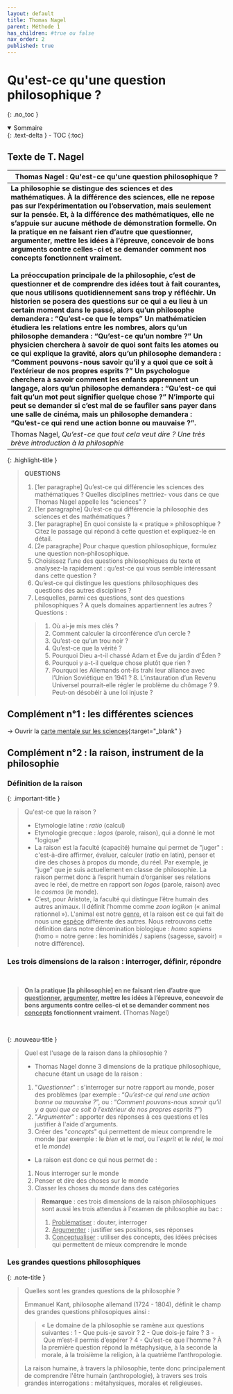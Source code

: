 ```yaml
---
layout: default
title: Thomas Nagel
parent: Méthode 1
has_children: #true ou false
nav_order: 2
published: true
---
```

# Qu'est-ce qu'une question philosophique ?
{: .no_toc }

<details open markdown="block">
  <summary>
    Sommaire
  </summary>
  {: .text-delta }
- TOC
{:toc}
</details>

## Texte de T. Nagel

| Thomas Nagel : Qu'est-ce qu'une question philosophique ?        |
| ------------------------------------------------------------ |
| **La philosophie se distingue des sciences et des mathématiques. À la différence des sciences, elle ne repose pas sur l’expérimentation ou l’observation, mais seulement sur la pensée. Et, à la différence des mathématiques, elle ne s’appuie sur aucune méthode de démonstration formelle. On la pratique en ne faisant rien d’autre que questionner, argumenter, mettre les idées à l’épreuve, concevoir de bons arguments contre celles-ci et se demander comment nos concepts fonctionnent vraiment. <br> <br> La préoccupation principale de la philosophie, c’est de questionner et de comprendre des idées tout à fait courantes, que nous utilisons quotidiennement sans trop y réfléchir. Un historien se posera des questions sur ce qui a eu lieu à un certain moment dans le passé, alors qu’un philosophe demandera : “Qu’est-ce que le temps” Un mathématicien étudiera les relations entre les nombres, alors qu’un philosophe demandera : “Qu’est-ce qu’un nombre ?” Un physicien cherchera à savoir de quoi sont faits les atomes ou ce qui explique la gravité, alors qu’un philosophe demandera : “Comment pouvons-nous savoir qu’il y a quoi que ce soit à l’extérieur de nos propres esprits ?” Un psychologue cherchera à savoir comment les enfants apprennent un langage, alors qu’un philosophe demandera : “Qu’est-ce qui fait qu’un mot peut signifier quelque chose ?” N’importe qui peut se demander si c’est mal de se faufiler sans payer dans une salle de cinéma, mais un philosophe demandera : “Qu’est-ce qui rend une action bonne ou mauvaise ?”.**<br> |
| Thomas Nagel, *Qu’est-ce que tout cela veut dire ? Une très brève introduction à la philosophie* |

{: .highlight-title }
> **QUESTIONS**
>
> 1. [1er paragraphe] Qu’est-ce qui différencie les sciences des mathématiques ? Quelles disciplines mettriez- vous dans ce que Thomas Nagel appelle les “sciences” ?
> 2. [1er paragraphe] Qu’est-ce qui différencie la philosophie des sciences et des mathématiques ?
> 3. [1er paragraphe] En quoi consiste la « pratique » philosophique ? Citez le passage qui répond à cette question et expliquez-le en détail.
> 4. [2e paragraphe] Pour chaque question philosophique, formulez une question non-philosophique.
> 5. Choisissez l’une des questions philosophiques du texte et analysez-la rapidement : qu’est-ce qui vous
semble intéressant dans cette question ?
> 6. Qu’est-ce qui distingue les questions philosophiques des questions des autres disciplines ?
> 7. Lesquelles, parmi ces questions, sont des questions philosophiques ? A quels domaines appartiennent les
autres ? Questions :
>>1. Où ai-je mis mes clés ?
>>2. Comment calculer la circonférence d’un cercle ?
>>3. Qu’est-ce qu’un trou noir ?
>>4. Qu’est-ce que la vérité ?
>>5. Pourquoi Dieu a-t-il chassé Adam et Ève du jardin d’Éden ?
>>6. Pourquoi y a-t-il quelque chose plutôt que rien ?
>>7. Pourquoi les Allemands ont-ils trahi leur alliance avec l’Union Soviétique en 1941 ? 8. L’instauration d’un Revenu Universel pourrait-elle régler le problème du chômage ? 9. Peut-on désobéir à une loi injuste ?

## Complément n°1 : les différentes sciences

→ Ouvrir la [carte mentale sur les sciences](https://rollauda.github.io/schemas/cartes/sciences.html){:target="_blank" }

## Complément n°2 : la raison, instrument de la philosophie

### Définition de la raison

{: .important-title }
> Qu'est-ce que la raison ?
>
>- Etymologie latine : *ratio* (calcul)
>- Etymologie grecque : *logos* (parole, raison), qui a donné le mot "logique"
>- La raison est la faculté (capacité) humaine qui permet de "juger" : c'est-à-dire affirmer, évaluer, calculer (*ratio* en latin), penser et dire des choses à propos du monde, du réel. Par exemple, je "juge" que je suis actuellement en classe de philosophie. La raison permet donc à l’esprit humain d’organiser ses relations avec le réel, de mettre en rapport son *logos* (parole, raison) avec le *cosmos* (le monde). 
>- C’est, pour Aristote, la faculté qui distingue l’être humain des autres animaux. Il définit l'homme comme *zoon logikon* (« animal rationnel »). L'animal est notre <u>genre</u>, et la raison est ce qui fait de nous une <u>espèce</u> différente des autres. Nous retrouvons cette définition dans notre dénomination biologique : *homo sapiens* (homo = notre genre : les hominidés / sapiens (sagesse, savoir) = notre différence).

### Les trois dimensions de la raison : interroger, définir, répondre

<br>

> **On la pratique [la philosophie] en ne faisant rien d’autre que <u>questionner</u>, <u>argumenter</u>, mettre les idées à l’épreuve, concevoir de bons arguments contre celles-ci et se demander comment nos <u>concepts</u> fonctionnent vraiment.** 
>(Thomas Nagel)

<br>

{: .nouveau-title }
>Quel est l'usage de la raison dans la philosophie ?
>
>- Thomas Nagel donne 3 dimensions de la pratique philosophique, chacune étant un usage de la raison :
>1. "*Questionner*" : s'interroger sur notre rapport au monde, poser des problèmes (par exemple : “*Qu’est-ce qui rend une action bonne ou mauvaise ?*”, ou : “*Comment pouvons-nous savoir qu’il y a quoi que ce soit à l’extérieur de nos propres esprits ?*”)
>2. "*Argumenter*" : apporter des réponses à ces questions et les justifier à l'aide d'arguments.
> 3. Créer des "*concepts*" qui permettent de mieux comprendre le monde (par exemple : le *bien* et le *mal*, ou l'*esprit* et le *réel*, le *moi* et le *monde*)
>
>- La raison est donc ce qui nous permet de :
>1. Nous interroger sur le monde
>2. Penser et dire des choses sur le monde
>3. Classer les choses du monde dans des catégories
>
>> **Remarque** : ces trois dimensions de la raison philosophiques sont aussi les trois attendus à l'examen de philosophie au bac :
>> 1. <u>Problématiser</u> : douter, interroger
>> 2. <u>Argumenter</u> : justifier ses positions, ses réponses
>> 3. <u>Conceptualiser</u> : utiliser des concepts, des idées précises qui permettent de mieux comprendre le monde


### Les grandes questions philosophiques

{: .note-title }
>Quelles sont les grandes questions de la philosophie ?
>
>Emmanuel Kant, philosophe allemand (1724 - 1804), définit le champ des grandes questions philosopiques ainsi :
>
>> « Le domaine de la philosophie se ramène aux questions suivantes : 1 - Que puis-je savoir ? 2 - Que dois-je faire ? 3 - Que m’est-il permis d’espérer ? 4 - Qu’est-ce que l’homme ? À la première question répond la métaphysique, à la seconde la morale, à la troisième la religion, à la quatrième l’anthropologie.
>
> La raison humaine, à travers la philosophie, tente donc principalement de comprendre l'être humain (anthropologie), à travers ses trois grandes interrogations : métahysiques, morales et religieuses.



